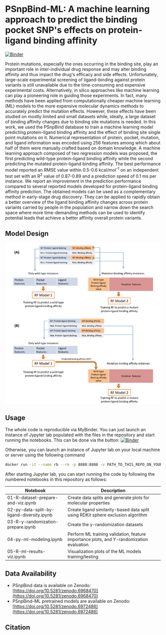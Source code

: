 # PSnpBind-ML: A machine learning approach to predict the binding pocket SNP's effects on protein-ligand binding affinity

[![Binder](https://mybinder.org/badge_logo.svg)](https://mybinder.org/v2/gh/ammar257ammar/PSnpBind-ML/ccde6b4f84f9d1b9425b3fc271ddf72f91dca17c)

Protein mutations, especially the ones occurring in the binding site, play an important role in inter-individual drug response and may alter binding affinity and thus impact the drug's efficacy and side effects. Unfortunately, large-scale experimental screening of ligand-binding against protein variants is still unavailable due to the time-consuming and expensive experimental costs. Alternatively, in silico approaches like machine learning can play a pioneering role in guiding those experiments. In fact, many methods have been applied from computationally cheaper machine learning (ML) models to the more expensive molecular dynamics methods to accurately predict the mutation effects. However, these effects have been studied on mostly limited and small datasets while, ideally, a large dataset of binding affinity changes due to binding site mutations is needed. In this work, we used the PSnpBind database to train a machine learning model predicting protein-ligand binding affinity and the effect of binding site single point mutations on it. Numerical representation of protein, pocket, mutation, and ligand information was encoded using 256 features among which about half of them were manually crafted based on domain knowledge. A machine learning approach composed of two regression models was proposed, the first predicting wild-type protein-ligand binding affinity while the second predicting the mutated protein-ligand binding affinity. The best performance model reported an RMSE value within 0.5-0.6 kcal/mol<sup>-1</sup> on an independent test set with an R<sup>2</sup> value of 0.87-0.89 and a prediction speed of 0.1 ms per instance. We report an improvement in the prediction performance compared to several reported models developed for protein-ligand binding affinity prediction. The obtained models can be used as a complementary method in early-stage drug discovery. They can be applied to rapidly obtain a better overview of the ligand binding affinity changes across protein variants carried by people in the population and narrow down the search space where more time-demanding methods can be used to identify potential leads that achieve a better affinity overall protein variants.

## Model Design
[![name](images/model-design/model-design-2.png)](images/model-design/model-design-2.png)

## Usage
The whole code is reproducible via MyBinder. You can just launch an instance of Jypyter lab populated with the files in the repository and start running the notebooks.
This can be done via the button: 
[![Binder](https://mybinder.org/badge_logo.svg)](https://mybinder.org/v2/gh/ammar257ammar/PSnpBind-ML/ccde6b4f84f9d1b9425b3fc271ddf72f91dca17c)

Otherwise, you can launch an instance of Jupyter lab on your local machine or server using the following command

```sh
docker run -it --name rb --rm -p 8888:8888 -v PATH_TO_THIS_REPO_ON_YOUR_MACHINE:/home/jovyan/work jupyter/r-notebook:r-4.1.1
```

After starting Jupyter lab, you can start running the code by following the numbered notebooks in this repository as follows:

| Notebook  | Description |
|---|---|
| 01-R-dataset-prepare-and-viz.ipynb  |  Create data splits and generate plots for molecular properties |
| 02-py-data-split-by-ligand-diversity.ipynb  | Create ligand similarity-based data split using RDKit sphere exclusion algorithm  |
| 03-R-y-randomization-prepare.ipynb  | Create the y-randomization datasets |
| 04-py-ml-modeling.ipynb | Perform ML training validation, feature importance plots, and Y-randomization evaluation |
| 05-R-ml-results-viz.ipynb | Visualization plots of the ML models training/testing |

## Data Availability
- PSnpBind data is available on Zenodo: [https://doi.org/10.5281/zenodo.6968470](https://doi.org/10.5281/zenodo.6968470)
- PSnpBind-ML pretrained models are available on Zenodo: [https://doi.org/10.5281/zenodo.6972486](https://doi.org/10.5281/zenodo.6972486)

## Citation
